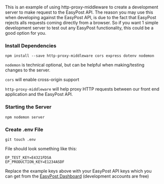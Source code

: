 This is an example of using http-proxy-middleware to create a development server to make request to the EasyPost API. The reason you may use this when developing against the EasyPost API, is due to the fact that EasyPost rejects alls requests coming directly from a browser. So if you want 1 simple development server to test out any EasyPost functionality, this could be a good option for you.

### Install Dependencies

```
npm install --save http-proxy-middleware cors express dotenv nodemon
```

`nodemon` is technical optional, but can be helpful when making/testing changes to the server.

`cors` will enable cross-origin support

`http-proxy-middleware` will help proxy HTTP requests between our front end application and the EasyPost API.

### Starting the Server

```
npm nodemon server
```

### Create .env File

```
git touch .env
```

File should look something like this:

```
EP_TEST_KEY=E4321FDSA
EP_PRODUCTION_KEY=E1234ASDF
```

Replace the example keys above with your EasyPost API keys which you can get from the [EasyPost Dashboard](https://www.easypost.com/account/api-keys) (development accounts are free)
